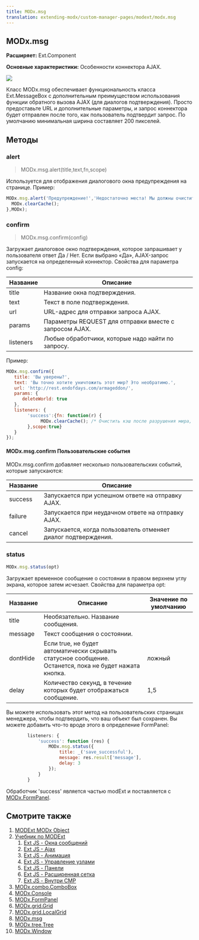 ```yaml
---
title: MODx.msg
translation: extending-modx/custom-manager-pages/modext/modx.msg
---
```


## MODx.msg

**Расширяет:** Ext.Component

**Основные характеристики:** Особенности коннектора AJAX.

![](/download/attachments/18678080/confirm.png?version=1&modificationDate=1302195122000)

Класс MODx.msg обеспечивает функциональность класса Ext.MessageBox с дополнительным преимуществом использования функции обратного вызова AJAX (для диалогов подтверждения). Просто предоставьте URL и дополнительные параметры, и запрос коннектора будет отправлен после того, как пользователь подтвердит запрос. По умолчанию минимальная ширина составляет 200 пикселей.

## Методы

### alert

> MODx.msg.alert(title,text,fn,scope)

Используется для отображения диалогового окна предупреждения на странице. Пример:

```javascript
MODx.msg.alert('Предупреждение!','Недостаточно места! Мы должны очистить кэш.',function() {
  MODx.clearCache();
},MODx);
```

### confirm

> MODx.msg.confirm(config)

Загружает диалоговое окно подтверждения, которое запрашивает у пользователя ответ Да / Нет. Если выбрано «Да», AJAX-запрос запускается на определенный коннектор. Свойства для параметра config:

| Название  | Описание                                               |
| --------- | ------------------------------------------------------ |
| title     | Название окна подтверждения.                           |
| text      | Текст в поле подтверждения.                            |
| url       | URL-адрес для отправки запроса AJAX.                   |
| params    | Параметры REQUEST для отправки вместе с запросом AJAX. |
| listeners | Любые обработчики, которые надо найти по запросу.      |

Пример:

```javascript
MODx.msg.confirm({
   title: 'Вы уверены?',
   text: 'Вы точно хотите уничтожить этот мир? Это необратимо.',
   url: 'http://rest.endofdays.com/armageddon/',
   params: {
      deleteWorld: true
   },
   listeners: {
        'success':{fn: function(r) {
             MODx.clearCache(); /* Очистить кэш после разрушения мира, чтобы у нас не было скрытых данных */
        },scope:true}
   }
});
```

#### MODx.msg.confirm Пользовательские события

MODx.msg.confirm добавляет несколько пользовательских событий, которые запускаются:

| Название | Описание                                                       |
| -------- | -------------------------------------------------------------- |
| success  | Запускается при успешном ответе на отправку AJAX.              |
| failure  | Запускается при неудачном ответе на отправку AJAX.             |
| cancel   | Запускается, когда пользователь отменяет диалог подтверждения. |

### status

```javascript
MODx.msg.status(opt)
```

Загружает временное сообщение о состоянии в правом верхнем углу экрана, которое затем исчезает. Свойства для параметра opt:

| Название | Описание                                                                                                | Значение по умолчанию |
| -------- | ------------------------------------------------------------------------------------------------------- | --------------------- |
| title    | Необязательно. Название сообщения.                                                                      |
| message  | Текст сообщения о состоянии.                                                                            |
| dontHide | Если true, не будет автоматически скрывать статусное сообщение. Останется, пока не будет нажата кнопка. | ложный                |
| delay    | Количество секунд, в течение которых будет отображаться сообщение.                                      | 1,5                   |

Вы можете использовать этот метод на пользовательских страницах менеджера, чтобы подтвердить, что ваш объект был сохранен. Вы можете добавить что-то вроде этого в определение FormPanel:

```javascript
        listeners: {
            'success': function (res) {
                MODx.msg.status({
                    title: _('save_successful'),
                    message: res.result['message'],
                    delay: 3
                });
            }
        }
```

Обработчик 'success' является частью modExt и поставляется с [MODx.FormPanel](extending-modx/custom-manager-pages/modext/modx.formpanel "MODx.FormPanel").

## Смотрите также

1. [MODExt MODx Object](extending-modx/custom-manager-pages/modext/modext-modx-object)
2. [Учебник по MODExt](extending-modx/custom-manager-pages/modext/modext-tutorials)
    1. [Ext JS - Окна сообщений](extending-modx/custom-manager-pages/modext/modext-tutorials/1.-ext-js-tutorial-message-boxes)
    2. [Ext JS - Ajax](extending-modx/custom-manager-pages/modext/modext-tutorials/2.-ext-js-tutorial-ajax-include)
    3. [Ext JS - Анимация](extending-modx/custom-manager-pages/modext/modext-tutorials/3.-ext-js-tutorial-animation)
    4. [Ext JS - Управление узлами](extending-modx/custom-manager-pages/modext/modext-tutorials/4.-ext-js-tutorial-manipulating-nodes)
    5. [Ext JS - Панели](extending-modx/custom-manager-pages/modext/modext-tutorials/5.-ext-js-tutorial-panels)
    6. [Ext JS - Расширенная сетка](extending-modx/custom-manager-pages/modext/modext-tutorials/7.-ext-js-tutoral-advanced-grid)
    7. [Ext JS - Внутри CMP](extending-modx/custom-manager-pages/modext/modext-tutorials/8.-ext-js-tutorial-inside-a-cmp)
3. [MODx.combo.ComboBox](extending-modx/custom-manager-pages/modext/modx.combo.combobox)
4. [MODx.Console](extending-modx/custom-manager-pages/modext/modx.console)
5. [MODx.FormPanel](extending-modx/custom-manager-pages/modext/modx.formpanel)
6. [MODx.grid.Grid](extending-modx/custom-manager-pages/modext/modx.grid.grid)
7. [MODx.grid.LocalGrid](extending-modx/custom-manager-pages/modext/modx.grid.localgrid)
8. [MODx.msg](extending-modx/custom-manager-pages/modext/modx.msg)
9. [MODx.tree.Tree](extending-modx/custom-manager-pages/modext/modx.tree.tree)
10. [MODx.Window](extending-modx/custom-manager-pages/modext/modx.window)
